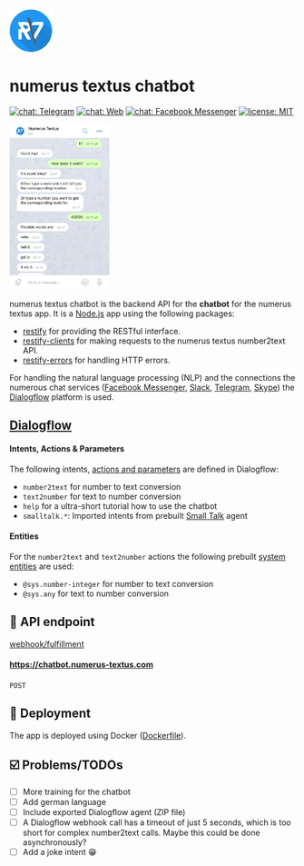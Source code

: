 <img src="../images/readme/numerus-textus-Logo.png" width="15%" style="max-width:100%;" alt="numerus textus logo">

# numerus textus chatbot

<a href="http://t.me/NumTexBot" target="_blank"><img src="https://img.shields.io/badge/chat-Telegram-32afed.svg" alt="chat: Telegram"></a>
<a href="https://bot.dialogflow.com/numerus-textus" target="_blank"><img src="https://img.shields.io/badge/chat-Web-ed6c1f.svg" alt="chat: Web"></a>
<a href="http://m.me/numerustextus" target="_blank"><img src="https://img.shields.io/badge/chat-Facebook--Messenger-3B5998.svg" alt="chat: Facebook Messenger"></a>
[![license: MIT](https://img.shields.io/badge/license-MIT-brightgreen.svg)](./LICENSE.md)

<img src="./images/readme/chatbot_telegram_screenshot.jpg" width="35%" style="max-width:100%;" alt="numerus textus chatbot screenshot">

numerus textus chatbot is the backend API for the **chatbot** for the numerus textus app. It is a [Node.js](https://nodejs.org) app using the following packages:
- [restify](https://github.com/restify/node-restify) for providing the RESTful interface.
- [restify-clients](https://github.com/restify/clients) for making requests to the numerus textus number2text API.
- [restify-errors](https://github.com/restify/errors) for handling HTTP errors.

For handling the natural language processing (NLP) and the connections the numerous chat services ([Facebook Messenger](https://www.messenger.com), [Slack](https://slack.com), [Telegram](https://telegram.org), [Skype](https://www.skype.com)) the [Dialogflow](https://dialogflow.com) platform is used.



## [Dialogflow](https://dialogflow.com)
#### Intents, Actions & Parameters
The following intents, [actions and parameters](https://dialogflow.com/docs/actions-and-parameters) are defined in Dialogflow:
- `number2text` for number to text conversion
- `text2number` for text to number conversion
- `help` for a ultra-short tutorial how to use the chatbot
- `smalltalk.*`: Imported intents from prebuilt [Small Talk](https://dialogflow.com/docs/reference/small-talk) agent

#### Entities
For the `number2text` and `text2number` actions the following prebuilt [system entities](https://dialogflow.com/docs/reference/system-entities) are used:
- `@sys.number-integer` for number to text conversion
- `@sys.any` for text to number conversion



## :dart: API endpoint

[webhook/fulfillment](https://dialogflow.com/docs/fulfillment)

#### https://chatbot.numerus-textus.com
`POST`



## :rocket: Deployment
The app is deployed using Docker ([Dockerfile](./Dockerfile)).



## :ballot_box_with_check:️ Problems/TODOs
- [ ] More training for the chatbot
- [ ] Add german language
- [ ] Include exported Dialogflow agent (ZIP file)
- [ ] A Dialogflow webhook call has a timeout of just 5 seconds, which is too short for complex number2text calls. Maybe this could be done asynchronously?
- [ ] Add a joke intent :grin:
